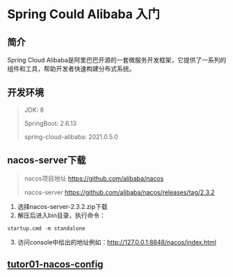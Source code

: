 # Spring Could Alibaba 入门

## 简介
Spring Cloud Alibaba是阿里巴巴开源的一套微服务开发框架，它提供了一系列的组件和工具，帮助开发者快速构建分布式系统。

## 开发环境
> JDK: 8
> 
> SpringBoot: 2.6.13
> 
> spring-cloud-alibaba: 2021.0.5.0

## nacos-server下载
> nacos项目地址   https://github.com/alibaba/nacos
> 
> nacos-server   https://github.com/alibaba/nacos/releases/tag/2.3.2
> 
1. 选择nacos-server-2.3.2.zip下载
2. 解压后进入bin目录，执行命令：
```shell
startup.cmd -m standalone
```
3. 访问console中给出的地址例如：http://127.0.0.1:8848/nacos/index.html

## [tutor01-nacos-config](/README.md)